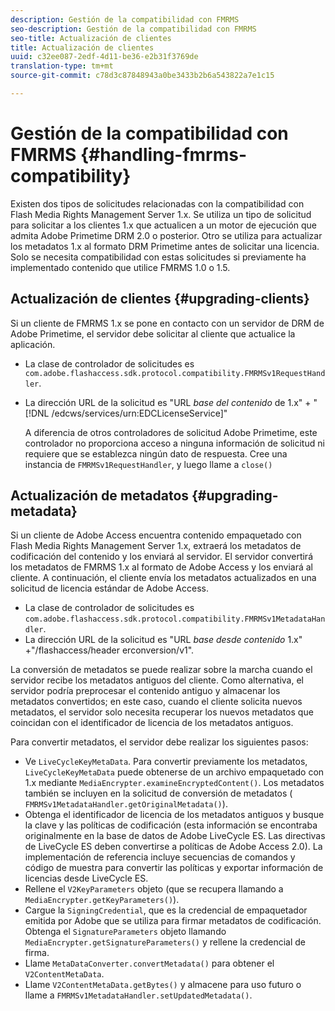 ```yaml
---
description: Gestión de la compatibilidad con FMRMS
seo-description: Gestión de la compatibilidad con FMRMS
seo-title: Actualización de clientes
title: Actualización de clientes
uuid: c32ee087-2edf-4d11-be36-e2b31f3769de
translation-type: tm+mt
source-git-commit: c78d3c87848943a0be3433b2b6a543822a7e1c15

---
```



# Gestión de la compatibilidad con FMRMS {#handling-fmrms-compatibility}

Existen dos tipos de solicitudes relacionadas con la compatibilidad con Flash Media Rights Management Server 1.x. Se utiliza un tipo de solicitud para solicitar a los clientes 1.x que actualicen a un motor de ejecución que admita Adobe Primetime DRM 2.0 o posterior. Otro se utiliza para actualizar los metadatos 1.x al formato DRM Primetime antes de solicitar una licencia. Solo se necesita compatibilidad con estas solicitudes si previamente ha implementado contenido que utilice FMRMS 1.0 o 1.5.

## Actualización de clientes {#upgrading-clients}

Si un cliente de FMRMS 1.x se pone en contacto con un servidor de DRM de Adobe Primetime, el servidor debe solicitar al cliente que actualice la aplicación.

* La clase de controlador de solicitudes es `com.adobe.flashaccess.sdk.protocol.compatibility.FMRMSv1RequestHandler`.
* La dirección URL de la solicitud es &quot;URL *base del contenido* de 1.x&quot; + &quot; [!DNL /edcws/services/urn:EDCLicenseService]&quot;

   A diferencia de otros controladores de solicitud Adobe Primetime, este controlador no proporciona acceso a ninguna información de solicitud ni requiere que se establezca ningún dato de respuesta. Cree una instancia de `FMRMSv1RequestHandler`, y luego llame a `close()`

## Actualización de metadatos {#upgrading-metadata}

Si un cliente de Adobe Access encuentra contenido empaquetado con Flash Media Rights Management Server 1.x, extraerá los metadatos de codificación del contenido y los enviará al servidor. El servidor convertirá los metadatos de FMRMS 1.x al formato de Adobe Access y los enviará al cliente. A continuación, el cliente envía los metadatos actualizados en una solicitud de licencia estándar de Adobe Access.

* La clase de controlador de solicitudes es `com.adobe.flashaccess.sdk.protocol.compatibility.FMRMSv1MetadataHandler`.
* La dirección URL de la solicitud es &quot;URL *base desde contenido* 1.x&quot; +&quot;/flashaccess/header erconversion/v1&quot;.

La conversión de metadatos se puede realizar sobre la marcha cuando el servidor recibe los metadatos antiguos del cliente. Como alternativa, el servidor podría preprocesar el contenido antiguo y almacenar los metadatos convertidos; en este caso, cuando el cliente solicita nuevos metadatos, el servidor solo necesita recuperar los nuevos metadatos que coincidan con el identificador de licencia de los metadatos antiguos.

Para convertir metadatos, el servidor debe realizar los siguientes pasos:

* Ve `LiveCycleKeyMetaData`. Para convertir previamente los metadatos, `LiveCycleKeyMetaData` puede obtenerse de un archivo empaquetado con 1.x mediante `MediaEncrypter.examineEncryptedContent()`. Los metadatos también se incluyen en la solicitud de conversión de metadatos ( `FMRMSv1MetadataHandler.getOriginalMetadata()`).
* Obtenga el identificador de licencia de los metadatos antiguos y busque la clave y las políticas de codificación (esta información se encontraba originalmente en la base de datos de Adobe LiveCycle ES. Las directivas de LiveCycle ES deben convertirse a políticas de Adobe Access 2.0). La implementación de referencia incluye secuencias de comandos y código de muestra para convertir las políticas y exportar información de licencias desde LiveCycle ES.
* Rellene el `V2KeyParameters` objeto (que se recupera llamando a `MediaEncrypter.getKeyParameters()`).
* Cargue la `SigningCredential`, que es la credencial de empaquetador emitida por Adobe que se utiliza para firmar metadatos de codificación. Obtenga el `SignatureParameters` objeto llamando `MediaEncrypter.getSignatureParameters()` y rellene la credencial de firma.
* Llame `MetaDataConverter.convertMetadata()` para obtener el `V2ContentMetaData`.
* Llame `V2ContentMetaData.getBytes()` y almacene para uso futuro o llame a `FMRMSv1MetadataHandler.setUpdatedMetadata()`.